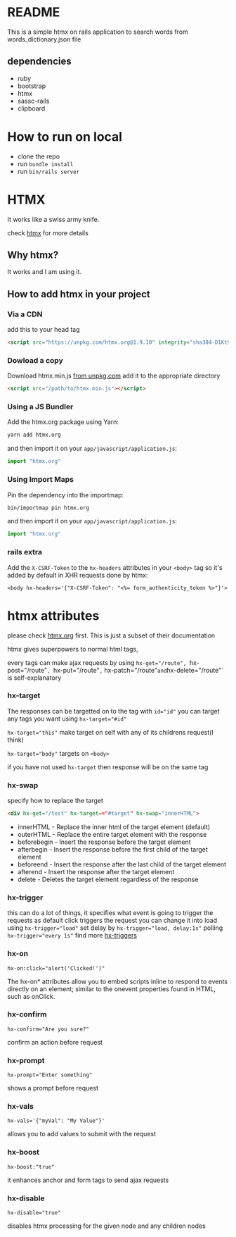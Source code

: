 # README

This is a simple htmx on rails application to search words from words_dictionary.json file

## dependencies
- ruby
- bootstrap
- htmx
- sassc-rails
- clipboard

# How to run on local
* clone the repo
* run  `bundle install`
* run `bin/rails server`

# HTMX
It works like a swiss army knife.

check [htmx](https://htmx.org/) for more details

## Why htmx?
It works and I am using it.

## How to add htmx in your project
### Via a CDN
add this to your head tag
```html
<script src="https://unpkg.com/htmx.org@1.9.10" integrity="sha384-D1Kt99CQMDuVetoL1lrYwg5t+9QdHe7NLX/SoJYkXDFfX37iInKRy5xLSi8nO7UC" crossorigin="anonymous"></script>
```
### Dowload a copy
Download htmx.min.js [from unpkg.com](https://unpkg.com/htmx.org@1.9.10/dist/htmx.min.js)
add it to the appropriate directory
```html
<script src="/path/to/htmx.min.js"></script>
```
### Using a JS Bundler

Add the htmx.org package using Yarn:

```bash
yarn add htmx.org
```

and then import it on your `app/javascript/application.js`:

```javascript
import "htmx.org"
```

### Using Import Maps

Pin the dependency into the importmap:

```bash
bin/importmap pin htmx.org
```

and then import it on your `app/javascript/application.js`:

```javascript
import "htmx.org"
```
### rails extra
Add the `X-CSRF-Token` to the `hx-headers` attributes in your `<body>` tag so it's added by
default in XHR requests done by htmx:

```erb
<body hx-headers='{"X-CSRF-Token": "<%= form_authenticity_token %>"}'>
```
# htmx attributes

please check [htmx.org](https://htmx.org/) first.
This is just a subset of their documentation

htmx gives superpowers to normal html tags,

every tags can make ajax requests by using `hx-get="/route",
`hx-post="/route"`,
`hx-put="/route"` ,
` hx-patch="/route"` and
`hx-delete="/route"`
is self-explanatory
### hx-target
The responses can be targetted on to the tag with `id="id"`
you can target any tags you want using `hx-target="#id"`

`hx-target="this"` make target on self with any of its childrens request(I think)

`hx-target="body"` targets on `<body>`

if you have not used `hx-target` then response will be on the same tag
### hx-swap
specify how to replace the target
```html
<div hx-get="/test" hx-target=="#target" hx-swap="innerHTML">
```

- innerHTML - Replace the inner html of the target element (default)
- outerHTML - Replace the entire target element with the response
- beforebegin - Insert the response before the target element
- afterbegin - Insert the response before the first child of the target element
- beforeend - Insert the response after the last child of the target element
- afterend - Insert the response after the target element
- delete - Deletes the target element regardless of the response

### hx-trigger
this can do a lot of things, it specifies what event is going to trigger the requests
as default click triggers the request
you can change it into load using `hx-trigger="load"`
set delay by `hx-trigger="load, delay:1s"`
polling `hx-trigger="every 1s"`
find more [hx-triggers](https://htmx.org/attributes/hx-trigger/)

### hx-on
```
hx-on:click="alert('Clicked!')"
```
The hx-on* attributes allow you to embed scripts inline to respond to events directly on an element; similar to the onevent properties found in HTML, such as onClick.
### hx-confirm
```
hx-confirm="Are you sure?"
```
confirm an action before request

### hx-prompt
```
hx-prompt="Enter something"
```
shows a prompt before request

### hx-vals
```
hx-vals='{"myVal": "My Value"}'
```
allows you to add values to submit with the request

### hx-boost
```
hx-boost:"true"
```
it enhances anchor and form tags to send ajax requests

### hx-disable
```
hx-disable="true"
```
disables htmx processing for the given node and any children nodes

